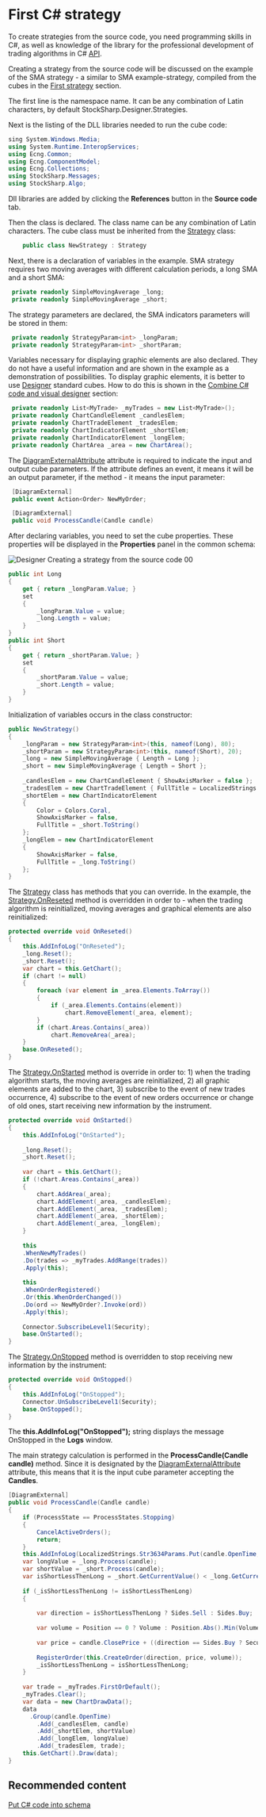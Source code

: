 # First C\# strategy

To create strategies from the source code, you need programming skills in C\#, as well as knowledge of the library for the professional development of trading algorithms in C\# [API](StockSharpAbout.md).

Creating a strategy from the source code will be discussed on the example of the SMA strategy \- a similar to SMA example\-strategy, compiled from the cubes in the [First strategy](Designer_Algorithm_creation_of_elements.md) section.

The first line is the namespace name. It can be any combination of Latin characters, by default StockSharp.Designer.Strategies.

Next is the listing of the DLL libraries needed to run the cube code:

```cs
sing System.Windows.Media;
using System.Runtime.InteropServices;
using Ecng.Common;
using Ecng.ComponentModel;
using Ecng.Collections;
using StockSharp.Messages;
using StockSharp.Algo;
```

Dll libraries are added by clicking the **References** button in the **Source code** tab.

Then the class is declared. The class name can be any combination of Latin characters. The cube class must be inherited from the [Strategy](xref:StockSharp.Algo.Strategies.Strategy) class:

```cs
	public class NewStrategy : Strategy
```

Next, there is a declaration of variables in the example. SMA strategy requires two moving averages with different calculation periods, a long SMA and a short SMA:

```cs
 private readonly SimpleMovingAverage _long;
 private readonly SimpleMovingAverage _short;
```

The strategy parameters are declared, the SMA indicators parameters will be stored in them:

```cs
 private readonly StrategyParam<int> _longParam;
 private readonly StrategyParam<int> _shortParam;
```

Variables necessary for displaying graphic elements are also declared. They do not have a useful information and are shown in the example as a demonstration of possibilities. To display graphic elements, it is better to use [Designer](Designer.md) standard cubes. How to do this is shown in the [Combine C\# code and visual designer](Designer_Combine_Source_code_and_standard_elements.md) section:

```cs
 private readonly List<MyTrade> _myTrades = new List<MyTrade>();
 private readonly ChartCandleElement _candlesElem;
 private readonly ChartTradeElement _tradesElem;
 private readonly ChartIndicatorElement _shortElem;
 private readonly ChartIndicatorElement _longElem; 
 private readonly ChartArea _area = new ChartArea();
```

The [DiagramExternalAttribute](xref:StockSharp.Xaml.Diagram.Elements.DiagramExternalAttribute) attribute is required to indicate the input and output cube parameters. If the attribute defines an event, it means it will be an output parameter, if the method \- it means the input parameter:

```cs
 [DiagramExternal]
 public event Action<Order> NewMyOrder;
```
```cs
 [DiagramExternal]
 public void ProcessCandle(Candle candle)
```

After declaring variables, you need to set the cube properties. These properties will be displayed in the **Properties** panel in the common schema:

![Designer Creating a strategy from the source code 00](../images/Designer_Creating_strategy_from_source_code_00.png)

```cs
public int Long
{
    get { return _longParam.Value; }
    set
    {
        _longParam.Value = value;
        _long.Length = value;
    }
}
public int Short
{
    get { return _shortParam.Value; }
    set
    {
        _shortParam.Value = value;
        _short.Length = value;
    }
}
```

Initialization of variables occurs in the class constructor:

```cs
public NewStrategy()
{
    _longParam = new StrategyParam<int>(this, nameof(Long), 80);
    _shortParam = new StrategyParam<int>(this, nameof(Short), 20);
    _long = new SimpleMovingAverage { Length = Long };
    _short = new SimpleMovingAverage { Length = Short };
    
    _candlesElem = new ChartCandleElement { ShowAxisMarker = false };
    _tradesElem = new ChartTradeElement { FullTitle = LocalizedStrings.Str985 };
    _shortElem = new ChartIndicatorElement
    {
        Color = Colors.Coral,
        ShowAxisMarker = false,
        FullTitle = _short.ToString()
    };
    _longElem = new ChartIndicatorElement
    {
        ShowAxisMarker = false,
        FullTitle = _long.ToString()
    };
}
```

The [Strategy](xref:StockSharp.Algo.Strategies.Strategy) class has methods that you can override. In the example, the [Strategy.OnReseted](xref:StockSharp.Algo.Strategies.Strategy.OnReseted) method is overridden in order to \- when the trading algorithm is reinitialized, moving averages and graphical elements are also reinitialized:

```cs
protected override void OnReseted()
{
    this.AddInfoLog("OnReseted");
    _long.Reset();
    _short.Reset();
    var chart = this.GetChart();
    if (chart != null)
    {
        foreach (var element in _area.Elements.ToArray())
        {
            if (_area.Elements.Contains(element))
                chart.RemoveElement(_area, element);
        }
        if (chart.Areas.Contains(_area))
            chart.RemoveArea(_area);
    }
    base.OnReseted();
}
```

The [Strategy.OnStarted](xref:StockSharp.Algo.Strategies.Strategy.OnStarted) method is override in order to: 1) when the trading algorithm starts, the moving averages are reinitialized, 2) all graphic elements are added to the chart, 3) subscribe to the event of new trades occurrence, 4) subscribe to the event of new orders occurrence or change of old ones, start receiving new information by the instrument.

```cs
protected override void OnStarted()
{
    this.AddInfoLog("OnStarted");
    
    _long.Reset();
    _short.Reset();
   
    var chart = this.GetChart();
    if (!chart.Areas.Contains(_area))
    {
        chart.AddArea(_area);
        chart.AddElement(_area, _candlesElem);
        chart.AddElement(_area, _tradesElem);
        chart.AddElement(_area, _shortElem);
        chart.AddElement(_area, _longElem);
    }
   
    this
    .WhenNewMyTrades()
    .Do(trades => _myTrades.AddRange(trades))
    .Apply(this);
   
    this
    .WhenOrderRegistered()
    .Or(this.WhenOrderChanged())
    .Do(ord => NewMyOrder?.Invoke(ord))
    .Apply(this);
    
    Connector.SubscribeLevel1(Security);
    base.OnStarted();
}
```

The [Strategy.OnStopped](xref:StockSharp.Algo.Strategies.Strategy.OnStopped) method is overridden to stop receiving new information by the instrument:

```cs
protected override void OnStopped()
{
    this.AddInfoLog("OnStopped");
    Connector.UnSubscribeLevel1(Security);
    base.OnStopped();
}
```

The **this.AddInfoLog("OnStopped");** string displays the message OnStopped in the **Logs** window.

The main strategy calculation is performed in the **ProcessCandle(Candle candle)** method. Since it is designated by the [DiagramExternalAttribute](xref:StockSharp.Xaml.Diagram.Elements.DiagramExternalAttribute) attribute, this means that it is the input cube parameter accepting the **Candles**.

```cs
[DiagramExternal]
public void ProcessCandle(Candle candle)
{
    if (ProcessState == ProcessStates.Stopping)
    {
        CancelActiveOrders();
        return;
    }
    this.AddInfoLog(LocalizedStrings.Str3634Params.Put(candle.OpenTime, candle.OpenPrice, candle.HighPrice, candle.LowPrice, candle.ClosePrice, candle.TotalVolume, candle.Security));
    var longValue = _long.Process(candle);
    var shortValue = _short.Process(candle);
    var isShortLessThenLong = _short.GetCurrentValue() < _long.GetCurrentValue();
   
    if (_isShortLessThenLong != isShortLessThenLong)
    {
     
        var direction = isShortLessThenLong ? Sides.Sell : Sides.Buy;
       
        var volume = Position == 0 ? Volume : Position.Abs().Min(Volume) * 2;
      
        var price = candle.ClosePrice + ((direction == Sides.Buy ? Security.PriceStep : -Security.PriceStep) ?? 1);
     
        RegisterOrder(this.CreateOrder(direction, price, volume));
        _isShortLessThenLong = isShortLessThenLong;
    }
  
    var trade = _myTrades.FirstOrDefault();
    _myTrades.Clear();
    var data = new ChartDrawData();
    data
      .Group(candle.OpenTime)
        .Add(_candlesElem, candle)
        .Add(_shortElem, shortValue)
        .Add(_longElem, longValue)
        .Add(_tradesElem, trade);
    this.GetChart().Draw(data);
}
```

## Recommended content

[Put C\# code into schema](Designer_Integration_Source_code_in_scheme.md)
